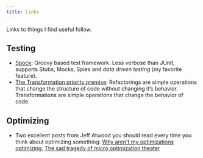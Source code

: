 ```yaml
---
title: Links
---
```


Links to things I find useful follow.

## Testing
- [Spock](http://spockframework.org): Groovy based test framework. Less verbose than JUnit, supports Stubs, Mocks, Spies and *data driven testing* (my favorite feature).
- [The Transformation priority premise](http://blog.cleancoder.com/uncle-bob/2013/05/27/TheTransformationPriorityPremise.html): Refactorings are simple operations that change the structure of code without changing it’s behavior. Transformations are simple operations that change the behavior of code.

## Optimizing
- Two excellent posts from Jeff Atwood you should read every time you think about optimizing something: [Why aren't my optimizations optimizing](https://blog.codinghorror.com/why-arent-my-optimizations-optimizing/), [The sad tragedy of micro optimization theater](https://blog.codinghorror.com/the-sad-tragedy-of-micro-optimization-theater/)



